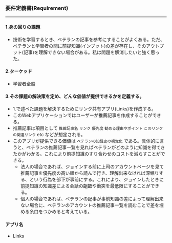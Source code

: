 ### 要件定義書(Requirement)
***

#### 1.身の回りの課題
- 技術を学習するとき、ベテランの記事を参考にすることがよくある。ただ、ベテランと学習者の間に前提知識(インプット)の差が存在し、そのアウトプット(記事)を理解できない場合がある。私は問題を解消したいと強く思った。

#### 2.ターケッド
- 学習者全般

#### 3.その課題の解決策を定め、どんな価値が提供できるかを定義する。
- 1.で述べた課題を解決するためにリンク共有アプリ(Links)を作成する。
- このWebアプリケーションではユーザーが推薦記事を作成することができる。
- 推薦記事は項目として `推薦記事名` `リンク` `優先度` `勧める理由やポイント` `このリンクの関連リンク` etc などが想定される。
- このアプリが提供できる価値は `ベテランの知識史の視覚化` である。具体的に言うと、ベテランの推薦記事一覧を見ればベテランがどのように知識を得てきたかがわかる。これにより前提知識のすり合わせのコストを減らすことができる。
  - 法人の場合であれば、ジョインする前に上司のアカウントページを見て推薦記事を優先度の高い順から読んで行き、理解出来なければ深堀りする、という行為を部下が事前にする。これにより、ジョインしたときに前提知識の知識差による会話の齟齬や衝突を最低限にすることができる。
  - 個人の場合であれば、ベテランの記事が事前知識の差によって理解出来ない場合に、ベテランのアカウントの推薦記事一覧を読むことで差を埋める糸口をつかめると考えている。

#### アプリ名
- Links